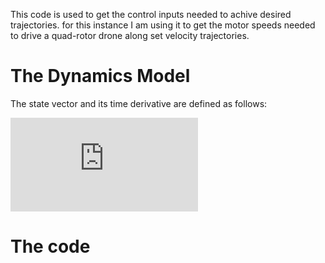 This code is used to get the control inputs needed to achive desired trajectories. for this instance I am using it to get the motor speeds needed to drive a quad-rotor drone along set velocity trajectories. 

# The Dynamics Model
The state vector and its time derivative are defined as follows:

![\mathbf{x} = \begin{bmatrix}
    x \\
    v_x \\
    y \\
    v_y \\
    z \\
    v_z \\
    \phi \\
    \dot{\phi} \\
    \theta \\
    \dot{\theta} \\
    \psi \\
    \dot{\psi}
\end{bmatrix}, \quad
\dot{\mathbf{x}} = \begin{bmatrix}
    \dot{x} \\
    \dot{v_x} \\
    \dot{y} \\
    \dot{v_y} \\
    \dot{z} \\
    \dot{v_z} \\
    \dot{\phi} \\
    \ddot{\phi} \\
    \dot{\theta} \\
    \ddot{\theta} \\
    \dot{\psi} \\
    \ddot{\psi}
\end{bmatrix}](https://latex.codecogs.com/png.latex?%5Cmathbf%7Bx%7D%20%3D%20%5Cbegin%7Bbmatrix%7D%20x%20%5C%5C%20v_x%20%5C%5C%20y%20%5C%5C%20v_y%20%5C%5C%20z%20%5C%5C%20v_z%20%5C%5C%20%5Cphi%20%5C%5C%20%5Cdot%7B%5Cphi%7D%20%5C%5C%20%5Ctheta%20%5C%5C%20%5Cdot%7B%5Ctheta%7D%20%5C%5C%20%5Cpsi%20%5C%5C%20%5Cdot%7B%5Cpsi%7D%20%5Cend%7Bbmatrix%7D%2C%20%5Cquad%20%5Cdot%7B%5Cmathbf%7Bx%7D%7D%20%3D%20%5Cbegin%7Bbmatrix%7D%20%5Cdot%7Bx%7D%20%5C%5C%20%5Cdot%7Bv_x%7D%20%5C%5C%20%5Cdot%7By%7D%20%5C%5C%20%5Cdot%7Bv_y%7D%20%5C%5C%20%5Cdot%7Bz%7D%20%5C%5C%20%5Cdot%7Bv_z%7D%20%5C%5C%20%5Cdot%7B%5Cphi%7D%20%5C%5C%20%5Cddot%7B%5Cphi%7D%20%5C%5C%20%5Cdot%7B%5Ctheta%7D%20%5C%5C%20%5Cddot%7B%5Ctheta%7D%20%5C%5C%20%5Cdot%7B%5Cpsi%7D%20%5C%5C%20%5Cddot%7B%5Cpsi%7D%20%5Cend%7Bbmatrix%7D)

# The code


